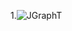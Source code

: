 1.![JGraphT]([JGraphT](https://jgrapht.org/guide/UserOverview)https://jgrapht.org/guide/UserOverview)
